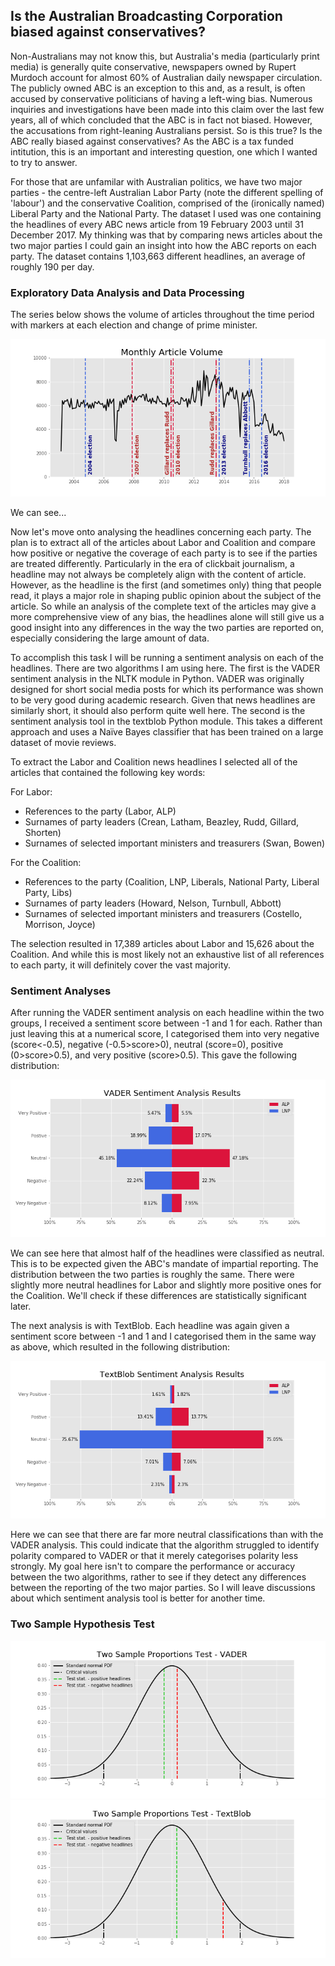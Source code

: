 ## Is the Australian Broadcasting Corporation biased against conservatives?

Non-Australians may not know this, but Australia's media (particularly print media) is generally quite conservative, newspapers owned by Rupert Murdoch account for almost 60% of Australian daily newspaper circulation. The publicly owned ABC is an exception to this and, as a result, is often accused by conservative politicians of having a left-wing bias. Numerous inquiries and investigations have been made into this claim over the last few years, all of which concluded that the ABC is in fact not biased. However, the accusations from right-leaning Australians persist. So is this true? Is the ABC really biased against conservatives? As the ABC is a tax funded intitution, this is an important and interesting question, one which I wanted to try to answer.

For those that are unfamilar with Australian politics, we have two major parties - the centre-left Australian Labor Party (note the different spelling of 'labour') and the conservative Coalition, comprised of the (ironically named) Liberal Party and the National Party. The dataset I used was one containing the headlines of every ABC news article from 19 February 2003 until 31 December 2017. My thinking was that by comparing news articles about the two major parties I could gain an insight into how the ABC reports on each party. The dataset contains 1,103,663 different headlines, an average of roughly 190 per day. 

### Exploratory Data Analysis and Data Processing

The series below shows the volume of articles throughout the time period with markers at each election and change of prime minister. 

<img src="images/monthly_article_volume.png?raw=true"/>

We can see...

Now let's move onto analysing the headlines concerning each party. The plan is to extract all of the articles about Labor and Coalition and compare how positive or negative the coverage of each party is to see if the parties are treated differently. Particularly in the era of clickbait journalism, a headline may not always be completely align with the content of article. However, as the headline is the first (and sometimes only) thing that people read, it plays a major role in shaping public opinion about the subject of the article. So while an analysis of the complete text of the articles may give a more comprehensive view of any bias, the headlines alone will still give us a good insight into any differences in the way the two parties are reported on, especially considering the large amount of data.

To accomplish this task I will be running a sentiment analysis on each of the headlines. There are two algorithms I am using here. The first is the VADER sentiment analysis in the NLTK module in Python. VADER was originally designed for short social media posts for which its performance was shown to be very good during academic research. Given that news headlines are similarly short, it should also perform quite well here. The second is the sentiment analysis tool in the textblob Python module. This takes a different approach and uses a Naïve Bayes classifier that has been trained on a large dataset of movie reviews. 

To extract the Labor and Coalition news headlines I selected all of the articles that contained the following key words:  

For Labor:  
- References to the party (Labor, ALP)
- Surnames of party leaders (Crean, Latham, Beazley, Rudd, Gillard, Shorten)
- Surnames of selected important ministers and treasurers (Swan, Bowen)  

For the Coalition:   
- References to the party (Coalition, LNP, Liberals, National Party, Liberal Party, Libs)
- Surnames of party leaders (Howard, Nelson, Turnbull, Abbott)
- Surnames of selected important ministers and treasurers (Costello, Morrison, Joyce)

The selection resulted in 17,389 articles about Labor and 15,626 about the Coalition. And while this is most likely not an exhaustive list of all references to each party, it will definitely cover the vast majority. 

### Sentiment Analyses

After running the VADER sentiment analysis on each headline within the two groups, I received a sentiment score between -1 and 1 for each. Rather than just leaving this at a numerical score, I categorised them into very negative (score<-0.5), negative (-0.5>score>0), neutral (score=0), positive (0>score>0.5), and very positive (score>0.5). This gave the following distribution:

<img src="images/vader_sentiment_results.png?raw=true"/>

We can see here that almost half of the headlines were classified as neutral. This is to be expected given the ABC's mandate of impartial reporting. The distribution between the two parties is roughly the same. There were slightly more neutral headlines for Labor and slightly more positive ones for the Coalition. We'll check if these differences are statistically significant later. 

The next analysis is with TextBlob. Each headline was again given a sentiment score between -1 and 1 and I categorised them in the same way as above, which resulted in the following distribution:

<img src="images/textblob_sentiment_results.png?raw=true"/>

Here we can see that there are far more neutral classifications than with the VADER analysis. This could indicate that the algorithm struggled to identify polarity compared to VADER or that it merely categorises polarity less strongly. My goal here isn't to compare the performance or accuracy between the two algorithms, rather to see if they detect any differences between the reporting of the two major parties. So I will leave discussions about which sentiment analysis tool is better for another time.

### Two Sample Hypothesis Test

<img src="images/vader_proportions_test.png?raw=true"/>

<img src="images/textblob_proportions_test.png?raw=true"/>
